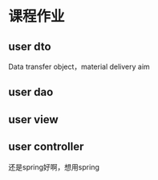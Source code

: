 # 课程作业
## user dto
Data transfer object，material delivery aim
## user dao
## user view

## user controller
还是spring好啊，想用spring
